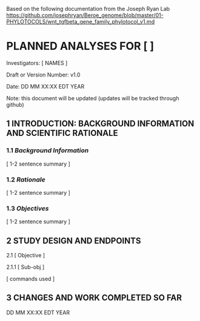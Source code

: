 Based on the following documentation from the Joseph Ryan Lab https://github.com/josephryan/Beroe_genome/blob/master/01-PHYLOTOCOLS/wnt_tgfbeta_gene_family_phylotocol_v1.md

# PLANNED ANALYSES FOR [ ]
 Investigators: [ NAMES ]
 
 Draft or Version Number: v1.0  
 
 Date: DD MM XX:XX EDT YEAR
 
 Note: this document will be updated (updates will be tracked through github)
 
## 1 INTRODUCTION: BACKGROUND INFORMATION AND SCIENTIFIC RATIONALE  

### 1.1 _Background Information_  

[ 1-2 sentence summary ] 

### 1.2 _Rationale_  

[ 1-2 sentence summary ]  

### 1.3 _Objectives_  

[ 1-2 sentence summary ] 

## 2 STUDY DESIGN AND ENDPOINTS  

2.1 [ Objective ]

2.1.1 [ Sub-obj ] 

[ commands used ] 

## 3 CHANGES AND WORK COMPLETED SO FAR

DD MM XX:XX EDT YEAR
